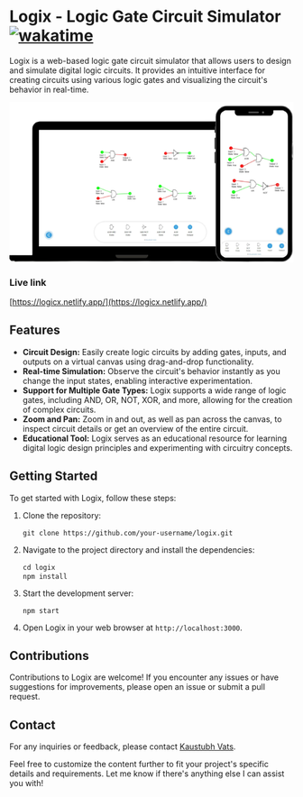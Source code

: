 # Logix - Logic Gate Circuit Simulator [![wakatime](https://wakatime.com/badge/user/49a4b5a3-8d9f-4ff9-95dc-67e32d20f8b4/project/7daaeec3-4d62-44cc-b164-a742f5d8f1d8.svg)](https://wakatime.com/badge/user/49a4b5a3-8d9f-4ff9-95dc-67e32d20f8b4/project/7daaeec3-4d62-44cc-b164-a742f5d8f1d8)
Logix is a web-based logic gate circuit simulator that allows users to design and simulate digital logic circuits. It provides an intuitive interface for creating circuits using various logic gates and visualizing the circuit's behavior in real-time.

<center>

![Project Image](public/imgs/ss.png)

</center>

### Live link
[https://logicx.netlify.app/](https://logicx.netlify.app/)

## Features

- **Circuit Design:** Easily create logic circuits by adding gates, inputs, and outputs on a virtual canvas using drag-and-drop functionality.
- **Real-time Simulation:** Observe the circuit's behavior instantly as you change the input states, enabling interactive experimentation.
- **Support for Multiple Gate Types:** Logix supports a wide range of logic gates, including AND, OR, NOT, XOR, and more, allowing for the creation of complex circuits.
- **Zoom and Pan:** Zoom in and out, as well as pan across the canvas, to inspect circuit details or get an overview of the entire circuit.
- **Educational Tool:** Logix serves as an educational resource for learning digital logic design principles and experimenting with circuitry concepts.

## Getting Started

To get started with Logix, follow these steps:

1. Clone the repository:

   ```shell
   git clone https://github.com/your-username/logix.git
    ```

2. Navigate to the project directory and install the dependencies:

    ```shell
    cd logix
    npm install
    ```

3. Start the development server:

    ```shell
    npm start
    ```

4. Open Logix in your web browser at ```http://localhost:3000```.

## Contributions
Contributions to Logix are welcome! If you encounter any issues or have suggestions for improvements, please open an issue or submit a pull request.

## Contact
For any inquiries or feedback, please contact [Kaustubh Vats](https://kaustubhvats-portfolio.netlify.app).

Feel free to customize the content further to fit your project's specific details and requirements.
Let me know if there's anything else I can assist you with!